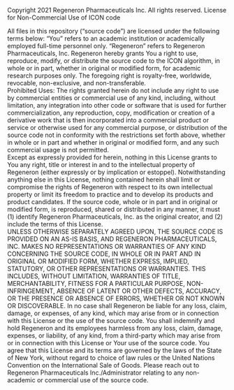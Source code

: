 Copyright 2021 Regeneron Pharmaceuticals Inc. All rights reserved.
License for Non-Commercial Use of ICON code

All files in this repository (“source code”) are licensed under the following terms below:
“You” refers to an academic institution or academically employed full-time personnel only. 
“Regeneron” refers to Regeneron Pharmaceuticals, Inc.
Regeneron hereby grants You a right to use, reproduce, modify, or distribute the source code to the ICON algorithm, in whole or in part, whether in original or modified form, for academic research purposes only.  The foregoing right is royalty-free, worldwide, revocable, non-exclusive, and non-transferable.  
Prohibited Uses:  The rights granted herein do not include any right to use by commercial entities or commercial use of any kind, including, without limitation, any integration into other code or software that is used for further commercialization, any reproduction, copy, modification or creation of a derivative work that is then incorporated into a commercial product or service or otherwise used for any commercial purpose, or distribution of the source code not in conformity with the restrictions set forth above, whether in whole or in part and whether in original or modified form, and any such commercial usage is not permitted.  
Except as expressly provided for herein, nothing in this License grants to You any right, title or interest in and to the intellectual property of Regeneron (either expressly or by implication or estoppel).  Notwithstanding anything else in this License, nothing contained herein shall limit or compromise the rights of Regeneron with respect to its own intellectual property or limit its freedom to practice and to develop its products and product candidates.
If the source code, whole or in part and in original or modified form, is reproduced, shared or distributed in any manner, it must (1) identify Regeneron Pharmaceuticals, Inc. as the original creator, and (2) include the terms of this License.  
UNLESS OTHERWISE SEPARATELY AGREED UPON, THE SOURCE CODE IS PROVIDED ON AN AS-IS BASIS, AND REGENERON PHARMACEUTICALS, INC. MAKES NO REPRESENTATIONS OR WARRANTIES OF ANY KIND CONCERNING THE SOURCE CODE, IN WHOLE OR IN PART AND IN ORIGINAL OR MODIFIED FORM, WHETHER EXPRESS, IMPLIED, STATUTORY, OR OTHER REPRESENTATIONS OR WARRANTIES. THIS INCLUDES, WITHOUT LIMITATION, WARRANTIES OF TITLE, MERCHANTABILITY, FITNESS FOR A PARTICULAR PURPOSE, NON-INFRINGEMENT, ABSENCE OF LATENT OR OTHER DEFECTS, ACCURACY, OR THE PRESENCE OR ABSENCE OF ERRORS, WHETHER OR NOT KNOWN OR DISCOVERABLE. 
In no case shall Regeneron be liable for any loss, claim, damage, or expenses, of any kind, which may arise from or in connection with this License or the use of the source code. You shall indemnify and hold Regeneron and its employees harmless from any loss, claim, damage, expenses, or liability, of any kind, from a third-party which may arise from or in connection with this License or Your use of the source code. 
You agree that this License and its terms are governed by the laws of the State of New York, without regard to choice of law rules or the United Nations Convention on the International Sale of Goods.
Please reach out to Regeneron Pharmaceuticals Inc./Administrator relating to any non-academic or commercial use of the source code.
